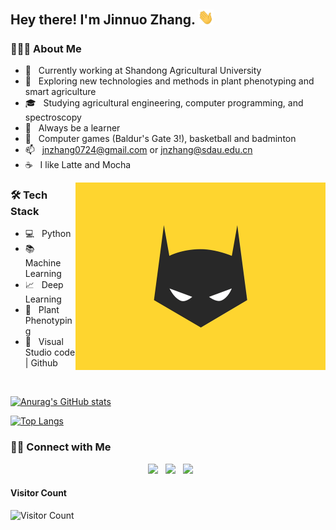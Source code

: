 <!--
**jinnuozhang/jinnuozhang** is a ✨ _special_ ✨ repository because its `README.md` (this file) appears on your GitHub profile.

Here are some ideas to get you started:

- 🔭 I’m currently working on plant phenotyping using deep learning
- 🌱 I’m currently learning a lot of programming knowledge
- 👯 I’m looking to collaborate with a lot of awesome people
- 🤔 I’m looking for help with my coding skills
- 💬 Ask me about ...
- 📫 How to reach me: ...
- 😄 Pronouns: ...
- ⚡ Fun fact: ...
-->
<h2> Hey there! I'm Jinnuo Zhang. <img src="https://raw.githubusercontent.com/jinnuozhang/jinnuozhang/main/Hi.gif" width="25"></h2>



<!-- https://raw.githubusercontent.com/devSouvik/devSouvik/master/gif3.gif -->

<h3> 👨🏻‍💻 About Me </h3>

- 🔭 &nbsp; Currently working at Shandong Agricultural University
- 🤔 &nbsp; Exploring new technologies and methods in plant phenotyping and smart agriculture
- 🎓 &nbsp; Studying agricultural engineering, computer programming, and spectroscopy
- 💼 &nbsp; Always be a learner
- 🌱 &nbsp; Computer games (Baldur's Gate 3!), basketball and badminton
- 📫 &nbsp; jnzhang0724@gmail.com or jnzhang@sdau.edu.cn
- ☕ &nbsp; I like Latte and Mocha 

<img align="right" alt="GIF" src="https://github.com/jinnuozhang/jinnuozhang/blob/main/Batman.gif?raw=true" width="400"/>

<h3>🛠 Tech Stack</h3>

- 💻 &nbsp; Python
- 📚 &nbsp; Machine Learning
- 📈 &nbsp; Deep Learning
- 🌱 &nbsp; Plant Phenotyping
- 🔧 &nbsp; Visual Studio code |  Github
  
<br>

<!-- ![souvik's Github Stats](https://github-readme-stats.vercel.app/api?username=devSouvik&show_icons=true&title_color=fff&icon_color=79ff97&text_color=9f9f9f&bg_color=151515) -->

[![Anurag's GitHub stats](https://github-readme-stats.vercel.app/api?username=jinnuozhang)](https://github.com/anuraghazra/github-readme-stats)
</br>

[![Top Langs](https://github-readme-stats.vercel.app/api/top-langs/?username=jinnuozhang)](https://github.com/anuraghazra/github-readme-stats)

<h3> 🤝🏻 Connect with Me </h3>

<p align="center">
&nbsp; <a href="https://www.linkedin.com/in/jinnuo-zhang-5a552a277/" target="_blank" rel="noopener noreferrer"><img src="https://img.icons8.com/plasticine/100/000000/linkedin.png" width="50" /></a>
&nbsp; <a href="mailto:jnzhang0724@gmail.com" target="_blank" rel="noopener noreferrer"><img src="https://img.icons8.com/plasticine/100/000000/gmail.png"  width="50" /></a>
&nbsp; <a href="https://twitter.com/jinnuo_zhang" target="_blank" rel="noopener noreferrer"><img src="https://img.icons8.com/plasticine/100/000000/twitter.png" width="50" /></a>  
</p>

<!-- Aaahhhhhh !! My contribution grapgh is getting eaten... 😶 -->
<!-- <p> 
 <img src="https://raw.githubusercontent.com/devSouvik/devSouvik/output/github-contribution-grid-snake.gif" />
</p> -->

<!-- addded on 3rd May 2021 -->

#### **Visitor Count**
 ![Visitor Count](https://profile-counter.glitch.me/{jinnuozhang}/count.svg)
